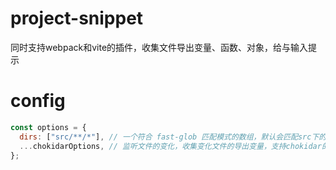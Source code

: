 # project-snippet
同时支持webpack和vite的插件，收集文件导出变量、函数、对象，给与输入提示

# config

```js
const options = {
  dirs: ["src/**/*"], // 一个符合 fast-glob 匹配模式的数组，默认会匹配src下的所有文件，首次执行会将dirs下所有文件导出变量收集起来
  ...chokidarOptions, // 监听文件的变化，收集变化文件的导出变量，支持chokidar的所有配置
};
```
